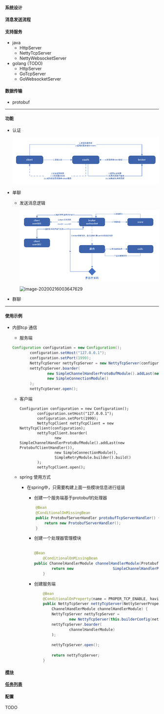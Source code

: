 #### 系统设计

#### 消息发送流程

#### 支持服务

* java 
  * HttpServer
  * NettyTcpServer
  * NettyWebsocketServer
* golang (TODO)
  * HttpServer
  * GoTcpServer
  * GoWebsocketServer

#### 数据传输

* protobuf

---

#### 功能

* 认证

  ![image-20200216003333824](docs\images\oauth-001.png)

* 单聊

  * 发送消息逻辑

    ![image-20200216003543540](docs\images\o2o-oo1.png)

    ![image-20200216003647629](E:\bytes-im\jtim\docs\images\o2o-002.png)

* 群聊

---
#### 使用示例

* 内部tcp 通信

  * 服务端
  
  ```java
  Configuration configuration = new Configuration();
          configuration.setHost("127.0.0.1");
          configuration.setPort(1999);
          NettyTcpServer nettyTcpServer = new NettyTcpServer(configuration);
          nettyTcpServer.boarder(
                  new SimpleChannelHandlerProtoBufModule().addLast(new ProtobufServerHandler()),
                  new SimpleConnectionModule()
          );
          nettyTcpServer.open();
  ```
  
  * 客户端
  
    ```
    Configuration configuration = new Configuration();
            configuration.setHost("127.0.0.1");
            configuration.setPort(1999);
            NettyTcpClient nettyTcpClient = new NettyTcpClient(configuration);
            nettyTcpClient.boarder(
                    new SimpleChannelHandlerProtoBufModule().addLast(new ProtobufClientHandler()),
                    new SimpleConnectionModule(),
                    SimpleRetryModule.builder().build()
            );
            nettyTcpClient.open();
    ```
  
  * spring 使用方式

    * 在spring中，只需要构建上面一些模块信息进行组装
  
      * 创建一个服务端基于protobuf的处理器
      
      ```java
          @Bean
          @ConditionalOnMissingBean
          public ProtobufServerHandler protobufTcpServerHandler() {
              return new ProtobufServerHandler();
          }
      ```
      
      * 创建一个处理器管理模块
      
        ```java
        
    	@Bean
        	@ConditionalOnMissingBean
    	public ChannelHandlerModule channelHandlerModule(ProtobufServerHandler                                           protobufServerHandler) {
                return new                  SimpleChannelHandlerProtoBufModule().addLast(protobufServerHandler);
         	}
        ```
      
      * 创建服务端
      
        ```java
            @Bean
            @ConditionalOnProperty(name = PROPER_TCP_ENABLE, havingValue = "true")
            public NettyTcpServer nettyTcpServer(NettyServerProperties nettyServerProperties,
                ChannelHandlerModule channelHandlerModule) {
                NettyTcpServer nettyTcpServer =
                        new NettyTcpServer(this.builderConfig(nettyServerProperties.getTcp()));
                nettyTcpServer.boarder(
                        channelHandlerModule)
                );
        
                nettyTcpServer.open();
        
                return nettyTcpServer;
            }
        ```
      
        

#### [模块](docs/module/module.md)

#### [任务列表](docs/task/readme.md)

#### 配置

TODO